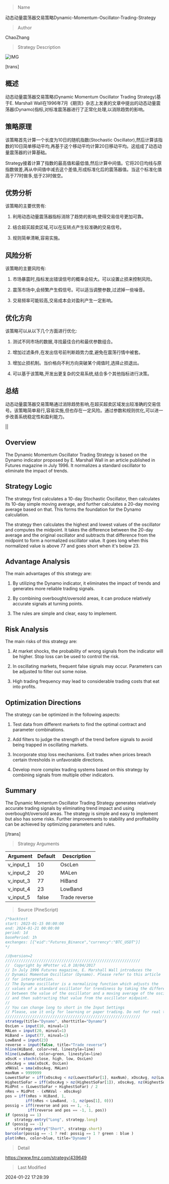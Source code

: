 
> Name

动态动量震荡器交易策略Dynamic-Momentum-Oscillator-Trading-Strategy

> Author

ChaoZhang

> Strategy Description

![IMG](https://www.fmz.com/upload/asset/db6d3a6f2dbc597e46.png)

[trans]

## 概述

动态动量震荡器交易策略(Dynamic Momentum Oscillator Trading Strategy)基于E. Marshall Wall在1996年7月《期货》杂志上发表的文章中提出的动态动量震荡器(Dynamo)指标,对标准震荡器进行了正常化处理,以消除趋势的影响。

## 策略原理

该策略首先计算一个长度为10日的随机指数(Stochastic Oscillator),然后计算该指数的10日简单移动平均,再基于这个移动平均计算20日移动平均。这组成了动态动量震荡器的计算基础。

Strategy接着计算了指数的最高值和最低值,然后计算中间值。它将20日均线与原指数做差,再从中间值中减去这个差值,形成标准化后的震荡器值。当这个标准化值高于77时做多,低于23时做空。

## 优势分析

该策略的主要优势有:

1. 利用动态动量震荡器指标消除了趋势的影响,使得交易信号更加可靠。

2. 结合超买超卖区域,可以在反转点产生较准确的交易信号。

3. 规则简单清晰,容易实施。

## 风险分析

该策略的主要风险有:

1. 市场暴震时,指标发出错误信号的概率会较大。可以设置止损来控制风险。

2. 震荡市场中,会频繁产生假信号。可以适当调整参数,过滤掉一些噪音。

3. 交易频率可能较高,交易成本会对盈利产生一定影响。

## 优化方向

该策略可以从以下几个方面进行优化:

1. 测试不同市场的数据,寻找最佳合约和最优参数组合。

2. 增加过滤条件,在发出信号前判断趋势力度,避免在震荡行情中被套。

3. 增加止损机制。当价格向不利方向突破某个阈值时,选择止损退出。

4. 可以基于该策略,开发出更复杂的交易系统,结合多个其他指标进行决策。

## 总结

动态动量震荡器交易策略通过消除趋势影响,在超买超卖区域发出较准确的交易信号。该策略简单易行,容易实施,但也存在一定风险。通过参数和规则优化,可以进一步改善系统稳定性和盈利能力。

||

## Overview

The Dynamic Momentum Oscillator Trading Strategy is based on the Dynamo indicator proposed by E. Marshall Wall in an article published in Futures magazine in July 1996. It normalizes a standard oscillator to eliminate the impact of trends.

## Strategy Logic

The strategy first calculates a 10-day Stochastic Oscillator, then calculates its 10-day simple moving average, and further calculates a 20-day moving average based on that. This forms the foundation for the Dynamo calculation.

The strategy then calculates the highest and lowest values of the oscillator and computes the midpoint. It takes the difference between the 20-day average and the original oscillator and subtracts that difference from the midpoint to form a normalized oscillator value. It goes long when this normalized value is above 77 and goes short when it's below 23.

## Advantage Analysis 

The main advantages of this strategy are:

1. By utilizing the Dynamo indicator, it eliminates the impact of trends and generates more reliable trading signals. 

2. By combining overbought/oversold areas, it can produce relatively accurate signals at turning points.

3. The rules are simple and clear, easy to implement.

## Risk Analysis

The main risks of this strategy are:

1. At market shocks, the probability of wrong signals from the indicator will be higher. Stop loss can be used to control the risk.

2. In oscillating markets, frequent false signals may occur. Parameters can be adjusted to filter out some noise. 

3. High trading frequency may lead to considerable trading costs that eat into profits.

## Optimization Directions

The strategy can be optimized in the following aspects:

1. Test data from different markets to find the optimal contract and parameter combinations.

2. Add filters to judge the strength of the trend before signals to avoid being trapped in oscillating markets. 

3. Incorporate stop loss mechanisms. Exit trades when prices breach certain thresholds in unfavorable directions.

4. Develop more complex trading systems based on this strategy by combining signals from multiple other indicators.

## Summary

The Dynamic Momentum Oscillator Trading Strategy generates relatively accurate trading signals by eliminating trend impact and using overbought/oversold areas. The strategy is simple and easy to implement but also has some risks. Further improvements to stability and profitability can be achieved by optimizing parameters and rules.

[/trans]

> Strategy Arguments



|Argument|Default|Description|
|----|----|----|
|v_input_1|10|OscLen|
|v_input_2|20|MALen|
|v_input_3|77|HiBand|
|v_input_4|23|LowBand|
|v_input_5|false|Trade reverse|


> Source (PineScript)

``` javascript
/*backtest
start: 2023-01-15 00:00:00
end: 2024-01-21 00:00:00
period: 1d
basePeriod: 1h
exchanges: [{"eid":"Futures_Binance","currency":"BTC_USDT"}]
*/

//@version=2
////////////////////////////////////////////////////////////
//  Copyright by HPotter v1.0 10/04/2017
// In July 1996 Futures magazine, E. Marshall Wall introduces the 
// Dynamic Momentum Oscillator (Dynamo). Please refer to this article 
// for interpretation.
// The Dynamo oscillator is a normalizing function which adjusts the 
// values of a standard oscillator for trendiness by taking the difference 
// between the value of the oscillator and a moving average of the oscillator 
// and then subtracting that value from the oscillator midpoint.
//
// You can change long to short in the Input Settings
// Please, use it only for learning or paper trading. Do not for real trading
////////////////////////////////////////////////////////////
strategy(title="Dynamo", shorttitle="Dynamo")
OscLen = input(10, minval=1)
MALen = input(20, minval=1)
HiBand = input(77, minval=1)
LowBand = input(23)
reverse = input(false, title="Trade reverse")
hline(HiBand, color=red, linestyle=line)
hline(LowBand, color=green, linestyle=line)
xOscK = stoch(close, high, low, OscLen)
xOscAvg = sma(xOscK, OscLen)
xMAVal = sma(xOscAvg, MALen)
maxNum = 9999999
LowestSoFar = iff(xOscAvg < nz(LowestSoFar[1], maxNum), xOscAvg, nz(LowestSoFar[1], maxNum))
HighestSoFar = iff(xOscAvg > nz(HighestSoFar[1]), xOscAvg, nz(HighestSoFar[1]))
MidPnt = (LowestSoFar + HighestSoFar) / 2
nRes = MidPnt - (xMAVal - xOscAvg)
pos = iff(nRes > HiBand, 1,
	     iff(nRes < LowBand, -1, nz(pos[1], 0))) 
possig = iff(reverse and pos == 1, -1,
          iff(reverse and pos == -1, 1, pos))	   
if (possig == 1) 
    strategy.entry("Long", strategy.long)
if (possig == -1)
    strategy.entry("Short", strategy.short)	   	    
barcolor(possig == -1 ? red: possig == 1 ? green : blue )
plot(nRes, color=blue, title="Dynamo")
```

> Detail

https://www.fmz.com/strategy/439649

> Last Modified

2024-01-22 17:28:39

